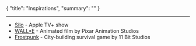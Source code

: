 <!--METADATA-->

{
	"title": "Inspirations",
	"summary": ""
}

<!--METADATA-->
---
<!--CONTENT-->

- [Silo](https://en.wikipedia.org/wiki/Silo_(TV_series)) - Apple TV+ show
- [WALL•E](https://en.wikipedia.org/wiki/WALL-E) - Animated film by Pixar Animation Studios
- [Frostpunk](https://en.wikipedia.org/wiki/Frostpunk) - City-building survival game by 11 Bit Studios

<!--CONTENT-->